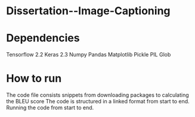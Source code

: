 # Dissertation--Image-Captioning

# Dependencies

Tensorflow 2.2
Keras 2.3
Numpy 
Pandas
Matplotlib
Pickle
PIL
Glob


 # How to run 
 
 The code file consists snippets from downloading packages to calculating the BLEU score
 The code is structured in a linked format from start to end.
 Running the code from start to end. 
 

